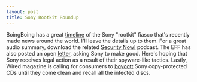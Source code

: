 ```yaml
---
layout: post
title: Sony Rootkit Roundup
---
```

BoingBoing has a great [timeline](http://www.boingboing.net/2005/11/14/sony_anticustomer_te.html) of the Sony "rootkit" fiasco that's recently made news around the world. I'll leave the details up to them. For a great audio summary, download the related [Security Now!](http://www.grc.com/SecurityNow.htm) podcast. The EFF has also posted an open [letter](http://www.eff.org/IP/DRM/Sony-BMG/?f=open-letter-2005-11-14.html), asking Sony to make good. Here's hoping that Sony receives legal action as a result of their spyware-like tactics. Lastly, Wired magazine is calling for consumers to [boycott](http://www.wired.com/news/digiwood/0,1412,69559,00.html?tw=wn_tophead_2) Sony copy-protected CDs until they come clean and recall all the infected discs.
